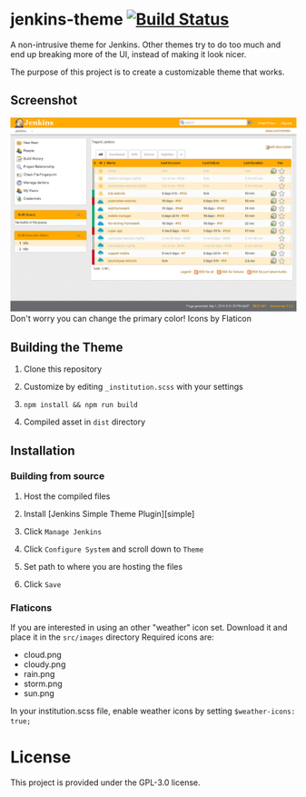 # jenkins-theme [![Build Status](https://travis-ci.org/trojanc/jenkins-theme.svg?branch=master)](https://travis-ci.org/trojanc/jenkins-tjeme)

A non-intrusive theme for Jenkins. Other themes try to do too much and end up breaking more of the UI, instead of making it look nicer.

The purpose of this project is to create a customizable theme that works.

## Screenshot
![Screenshot](docs/screenshot.png)
Don't worry you can change the primary color!
Icons by Flaticon

## Building the Theme

1. Clone this repository

2. Customize by editing `_institution.scss` with your settings

3. `npm install && npm run build`

4. Compiled asset in `dist` directory

## Installation

### Building from source

1. Host the compiled files

2. Install [Jenkins Simple Theme Plugin][simple]

3. Click `Manage Jenkins`

4. Click `Configure System` and scroll down to `Theme`

5. Set path to where you are hosting the files

6. Click `Save`

### Flaticons
If you are interested in using an other "weather" icon set. Download it and place it in the `src/images` directory
Required icons are:
- cloud.png
- cloudy.png
- rain.png
- storm.png
- sun.png

In your institution.scss file, enable weather icons by setting `$weather-icons: true;`

# License
This project is provided under the GPL-3.0 license.
